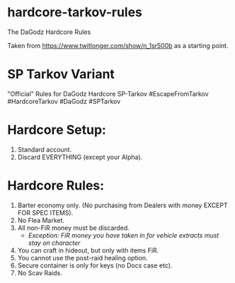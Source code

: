 # hardcore-tarkov-rules
The DaGodz Hardcore Rules

Taken from https://www.twitlonger.com/show/n_1sr500b as a starting point.

# SP Tarkov Variant
"Official" Rules for DaGodz Hardcore SP-Tarkov #EscapeFromTarkov #HardcoreTarkov #DaGodz #SPTarkov

# Hardcore Setup:
1. Standard account.
2. Discard EVERYTHING (except your Alpha).

# Hardcore Rules:
1. Barter economy only. (No purchasing from Dealers with money EXCEPT FOR SPEC ITEMS).
2. No Flea Market.
3. All non-FiR money must be discarded.
    * *Exception: FiR money you have taken in for vehicle extracts must stay on character*
5. You can craft in hideout, but only with items FiR.
6. You cannot use the post-raid healing option.
7. Secure container is only for keys (no Docs case etc).
8. No Scav Raids.
